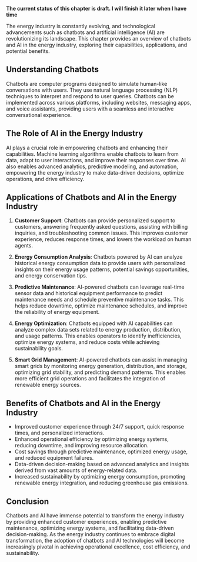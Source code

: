 **The current status of this chapter is draft. I will finish it later when I have time**

The energy industry is constantly evolving, and technological advancements such as chatbots and artificial intelligence (AI) are revolutionizing its landscape. This chapter provides an overview of chatbots and AI in the energy industry, exploring their capabilities, applications, and potential benefits.

Understanding Chatbots
----------------------

Chatbots are computer programs designed to simulate human-like conversations with users. They use natural language processing (NLP) techniques to interpret and respond to user queries. Chatbots can be implemented across various platforms, including websites, messaging apps, and voice assistants, providing users with a seamless and interactive conversational experience.

The Role of AI in the Energy Industry
-------------------------------------

AI plays a crucial role in empowering chatbots and enhancing their capabilities. Machine learning algorithms enable chatbots to learn from data, adapt to user interactions, and improve their responses over time. AI also enables advanced analytics, predictive modeling, and automation, empowering the energy industry to make data-driven decisions, optimize operations, and drive efficiency.

Applications of Chatbots and AI in the Energy Industry
------------------------------------------------------

1. **Customer Support**: Chatbots can provide personalized support to customers, answering frequently asked questions, assisting with billing inquiries, and troubleshooting common issues. This improves customer experience, reduces response times, and lowers the workload on human agents.

2. **Energy Consumption Analysis**: Chatbots powered by AI can analyze historical energy consumption data to provide users with personalized insights on their energy usage patterns, potential savings opportunities, and energy conservation tips.

3. **Predictive Maintenance**: AI-powered chatbots can leverage real-time sensor data and historical equipment performance to predict maintenance needs and schedule preventive maintenance tasks. This helps reduce downtime, optimize maintenance schedules, and improve the reliability of energy equipment.

4. **Energy Optimization**: Chatbots equipped with AI capabilities can analyze complex data sets related to energy production, distribution, and usage patterns. This enables operators to identify inefficiencies, optimize energy systems, and reduce costs while achieving sustainability goals.

5. **Smart Grid Management**: AI-powered chatbots can assist in managing smart grids by monitoring energy generation, distribution, and storage, optimizing grid stability, and predicting demand patterns. This enables more efficient grid operations and facilitates the integration of renewable energy sources.

Benefits of Chatbots and AI in the Energy Industry
--------------------------------------------------

* Improved customer experience through 24/7 support, quick response times, and personalized interactions.
* Enhanced operational efficiency by optimizing energy systems, reducing downtime, and improving resource allocation.
* Cost savings through predictive maintenance, optimized energy usage, and reduced equipment failures.
* Data-driven decision-making based on advanced analytics and insights derived from vast amounts of energy-related data.
* Increased sustainability by optimizing energy consumption, promoting renewable energy integration, and reducing greenhouse gas emissions.

Conclusion
----------

Chatbots and AI have immense potential to transform the energy industry by providing enhanced customer experiences, enabling predictive maintenance, optimizing energy systems, and facilitating data-driven decision-making. As the energy industry continues to embrace digital transformation, the adoption of chatbots and AI technologies will become increasingly pivotal in achieving operational excellence, cost efficiency, and sustainability.
